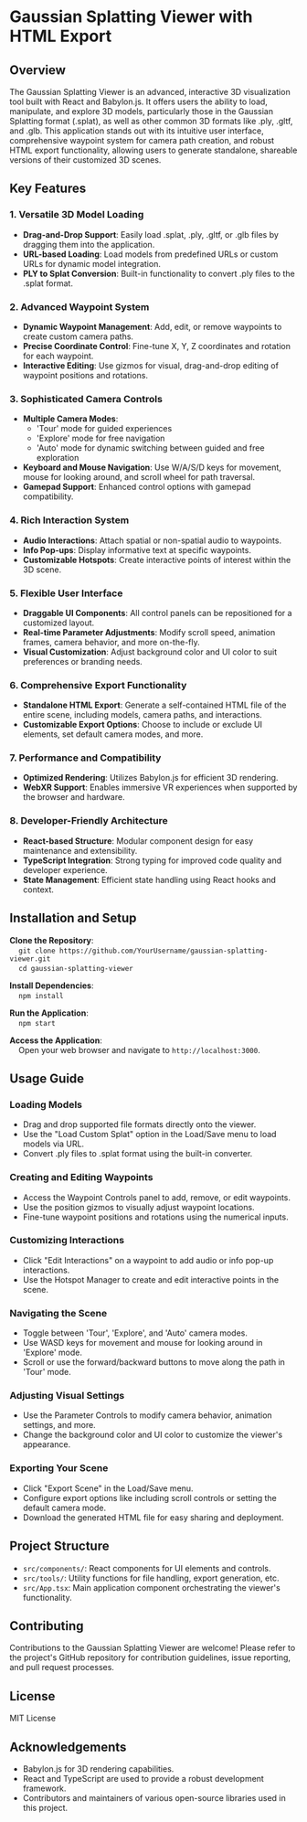 # Gaussian Splatting Viewer with HTML Export

## Overview

The Gaussian Splatting Viewer is an advanced, interactive 3D visualization tool built with React and Babylon.js. It offers users the ability to load, manipulate, and explore 3D models, particularly those in the Gaussian Splatting format (.splat), as well as other common 3D formats like .ply, .gltf, and .glb. This application stands out with its intuitive user interface, comprehensive waypoint system for camera path creation, and robust HTML export functionality, allowing users to generate standalone, shareable versions of their customized 3D scenes.

## Key Features

### 1. Versatile 3D Model Loading
- **Drag-and-Drop Support**: Easily load .splat, .ply, .gltf, or .glb files by dragging them into the application.
- **URL-based Loading**: Load models from predefined URLs or custom URLs for dynamic model integration.
- **PLY to Splat Conversion**: Built-in functionality to convert .ply files to the .splat format.

### 2. Advanced Waypoint System
- **Dynamic Waypoint Management**: Add, edit, or remove waypoints to create custom camera paths.
- **Precise Coordinate Control**: Fine-tune X, Y, Z coordinates and rotation for each waypoint.
- **Interactive Editing**: Use gizmos for visual, drag-and-drop editing of waypoint positions and rotations.

### 3. Sophisticated Camera Controls
- **Multiple Camera Modes**: 
  - 'Tour' mode for guided experiences
  - 'Explore' mode for free navigation
  - 'Auto' mode for dynamic switching between guided and free exploration
- **Keyboard and Mouse Navigation**: Use W/A/S/D keys for movement, mouse for looking around, and scroll wheel for path traversal.
- **Gamepad Support**: Enhanced control options with gamepad compatibility.

### 4. Rich Interaction System
- **Audio Interactions**: Attach spatial or non-spatial audio to waypoints.
- **Info Pop-ups**: Display informative text at specific waypoints.
- **Customizable Hotspots**: Create interactive points of interest within the 3D scene.

### 5. Flexible User Interface
- **Draggable UI Components**: All control panels can be repositioned for a customized layout.
- **Real-time Parameter Adjustments**: Modify scroll speed, animation frames, camera behavior, and more on-the-fly.
- **Visual Customization**: Adjust background color and UI color to suit preferences or branding needs.

### 6. Comprehensive Export Functionality
- **Standalone HTML Export**: Generate a self-contained HTML file of the entire scene, including models, camera paths, and interactions.
- **Customizable Export Options**: Choose to include or exclude UI elements, set default camera modes, and more.

### 7. Performance and Compatibility
- **Optimized Rendering**: Utilizes Babylon.js for efficient 3D rendering.
- **WebXR Support**: Enables immersive VR experiences when supported by the browser and hardware.

### 8. Developer-Friendly Architecture
- **React-based Structure**: Modular component design for easy maintenance and extensibility.
- **TypeScript Integration**: Strong typing for improved code quality and developer experience.
- **State Management**: Efficient state handling using React hooks and context.

## Installation and Setup

**Clone the Repository**:  
&nbsp;&nbsp;&nbsp;&nbsp;`git clone https://github.com/YourUsername/gaussian-splatting-viewer.git`  
&nbsp;&nbsp;&nbsp;&nbsp;`cd gaussian-splatting-viewer`  

**Install Dependencies**:  
&nbsp;&nbsp;&nbsp;&nbsp;`npm install`  

**Run the Application**:  
&nbsp;&nbsp;&nbsp;&nbsp;`npm start`  

**Access the Application**:  
&nbsp;&nbsp;&nbsp;&nbsp;Open your web browser and navigate to `http://localhost:3000`.


## Usage Guide

### Loading Models
- Drag and drop supported file formats directly onto the viewer.
- Use the "Load Custom Splat" option in the Load/Save menu to load models via URL.
- Convert .ply files to .splat format using the built-in converter.

### Creating and Editing Waypoints
- Access the Waypoint Controls panel to add, remove, or edit waypoints.
- Use the position gizmos to visually adjust waypoint locations.
- Fine-tune waypoint positions and rotations using the numerical inputs.

### Customizing Interactions
- Click "Edit Interactions" on a waypoint to add audio or info pop-up interactions.
- Use the Hotspot Manager to create and edit interactive points in the scene.

### Navigating the Scene
- Toggle between 'Tour', 'Explore', and 'Auto' camera modes.
- Use WASD keys for movement and mouse for looking around in 'Explore' mode.
- Scroll or use the forward/backward buttons to move along the path in 'Tour' mode.

### Adjusting Visual Settings
- Use the Parameter Controls to modify camera behavior, animation settings, and more.
- Change the background color and UI color to customize the viewer's appearance.

### Exporting Your Scene
- Click "Export Scene" in the Load/Save menu.
- Configure export options like including scroll controls or setting the default camera mode.
- Download the generated HTML file for easy sharing and deployment.

## Project Structure

- `src/components/`: React components for UI elements and controls.
- `src/tools/`: Utility functions for file handling, export generation, etc.
- `src/App.tsx`: Main application component orchestrating the viewer's functionality.

## Contributing

Contributions to the Gaussian Splatting Viewer are welcome! Please refer to the project's GitHub repository for contribution guidelines, issue reporting, and pull request processes.

## License

MIT License

## Acknowledgements

- Babylon.js for 3D rendering capabilities.
- React and TypeScript are used to provide a robust development framework.
- Contributors and maintainers of various open-source libraries used in this project.
